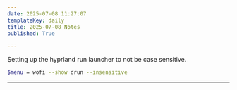 ```yaml
---
date: 2025-07-08 11:27:07
templateKey: daily
title: 2025-07-08 Notes
published: True

---
```


Setting up the hyprland run launcher to not be case sensitive.


``` bash
$menu = wofi --show drun --insensitive
```

---
